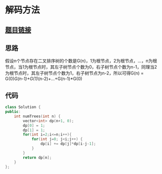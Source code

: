 # 解码方法
## [题目链接](https://leetcode-cn.com/problems/unique-binary-search-trees/submissions/)
## 思路
假设n个节点存在二叉排序树的个数是G(n)，1为根节点，2为根节点，...，n为根节点，当1为根节点时，其左子树节点个数为0，右子树节点个数为n-1，同理当2为根节点时，其左子树节点个数为1，右子树节点为n-2，所以可得G(n) = G(0)*G(n-1)+G(1)*(n-2)+...+G(n-1)*G(0)

## 代码
```c++
class Solution {
public:
    int numTrees(int n) {
        vector<int> dp(n+1, 0);
        dp[0] = 1;
        dp[1] = 1;
        for(int i=2;i<=n;i++){
            for(int j=0; j<i;j++) {
                dp[i] += dp[j]*dp[i-j-1];
            }
        }
        return dp[n];
    }
};
```